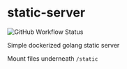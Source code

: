 # static-server

![GitHub Workflow Status](https://img.shields.io/github/workflow/status/dougrich/static-server/publish-docker)

Simple dockerized golang static server

Mount files underneath `/static`